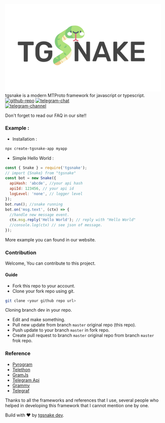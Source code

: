 ![tgsnakeicon-flaticon](./media/tgsnake.jpg)  
tgsnake is a modern MTProto framework for javascript or typescript.  
[![github-repo](https://img.shields.io/badge/Github-butthx-blue.svg?style=for-the-badge&logo=github)](https://github.com/butthx/tgsnake) [![telegram-chat](https://img.shields.io/badge/Telegram-Chat-blue.svg?style=for-the-badge&logo=telegram)](https://t.me/tgsnakechat)  
[![telegram-channel](https://img.shields.io/badge/Telegram-Channel-blue.svg?style=for-the-badge&logo=telegram)](https://t.me/tgsnake)

Don't forget to read our FAQ in our site!!

### Example :

- Installation :

```bash
npx create-tgsnake-app myapp
```

- Simple Hello World :

```javascript
const { Snake } = require('tgsnake');
// import {Snake} from "tgsnake"
const bot = new Snake({
  apiHash: 'abcde', //your api hash
  apiId: 123456, // your api id
  logLevel: 'none', // logger level
});
bot.run(); //snake running
bot.on('msg.text', (ctx) => {
  //handle new message event.
  ctx.msg.reply('Hello World'); // reply with "Hello World"
  //console.log(ctx) // see json of message.
});
```

More example you can found in our website.

### Contribution

Welcome, You can contribute to this project.

#### Guide

- Fork this repo to your account.
- Clone your fork repo using git.

```bash
git clone <your github repo url>
```

Cloning branch dev in your repo.

- Edit and make something.
- Pull new update from branch `master` original repo (this repo).
- Push update to your branch `master` in fork repo.
- Create pull request to branch `master` original repo from branch `master` frok repo.

### Reference

- [Pyrogram](https://github.com/pyrogram/pyrogram)
- [Telethon](https://github.com/LonamiWebs/Telethon)
- [GramJs](https://github.com/gram-js/gramjs)
- [Telegram Api](https://core.telegram.org/schema)
- [Grammy](https://github.com/grammyjs/grammyjs)
- [Telegraf](https://github.com/telegraf/telegraf)

Thanks to all the frameworks and references that I use, several people who helped in developing this framework that I cannot mention one by one.

Build with ♥️ by [tgsnake dev](https://t.me/tgsnakechat).
